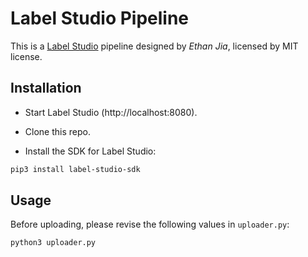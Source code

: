 # Label Studio Pipeline

This is a [Label Studio](https://github.com/heartexlabs/label-studio) pipeline designed by _Ethan Jia_, licensed by MIT license.

## Installation

- Start Label Studio (http://localhost:8080).

- Clone this repo.
- Install the SDK for Label Studio:

```bash
pip3 install label-studio-sdk
```

## Usage

Before uploading, please revise the following values in `uploader.py`:



```bash
python3 uploader.py
```

